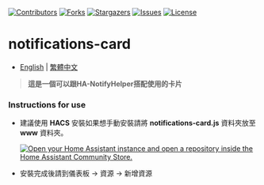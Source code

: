 
 [![Contributors][contributors-shield]][contributors-url]
 [![Forks][forks-shield]][forks-url]
 [![Stargazers][stars-shield]][stars-url]
 [![Issues][issues-shield]][issues-url]
 [![License][license-shield]][license-url]

 [contributors-shield]: https://img.shields.io/github/contributors/kukuxx/lovelace-notifications-card.svg?style=for-the-badge
 [contributors-url]: https://github.com/kukuxx/lovelace-notifications-card/graphs/contributors

 [forks-shield]: https://img.shields.io/github/forks/kukuxx/lovelace-notifications-card.svg?style=for-the-badge
 [forks-url]: https://github.com/kukuxx/lovelace-notifications-card/network/members

 [stars-shield]: https://img.shields.io/github/stars/kukuxx/lovelace-notifications-card.svg?style=for-the-badge
 [stars-url]: https://github.com/kukuxx/lovelace-notifications-card/stargazers

 [issues-shield]: https://img.shields.io/github/issues/kukuxx/lovelace-notifications-card.svg?style=for-the-badge
 [issues-url]: https://github.com/kukuxx/lovelace-notifications-card/issues

 [license-shield]: https://img.shields.io/github/license/kukuxx/lovelace-notifications-card.svg?style=for-the-badge
 [license-url]: https://github.com/kukuxx/lovelace-notifications-card/blob/main/LICENSE


# notifications-card

- [English](/README.md) | [繁體中文](/README-zh-TW.md)

> <b>這是一個可以跟HA-NotifyHelper搭配使用的卡片</b>

### Instructions for use

- 建議使用 <b>HACS</b> 安裝如果想手動安裝請將 <b>notifications-card.js</b> 資料夾放至 <br>
  <b>www</b> 資料夾。

  [![Open your Home Assistant instance and open a repository inside the Home Assistant Community Store.](https://my.home-assistant.io/badges/hacs_repository.svg)](https://my.home-assistant.io/redirect/hacs_repository/?owner=kukuxx&repository=lovelace-notifications-card&category=Plugin)

- 安裝完成後請到儀表板 -> 資源 -> 新增資源



